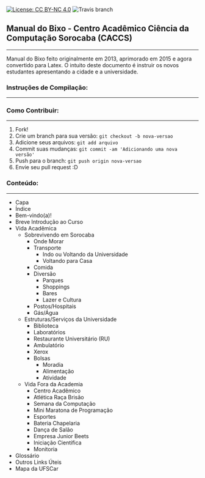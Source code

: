 [![License: CC BY-NC 4.0](https://i.creativecommons.org/l/by-sa/4.0/80x15.png)](http://creativecommons.org/licenses/by-sa/4.0/) ![Travis branch](https://api.travis-ci.org/caccs/EditalEleicao.svg)
## Manual do Bixo - Centro Acadêmico Ciência da Computação Sorocaba (CACCS)
---
Manual do Bixo feito originalmente em 2013, aprimorado em 2015 e agora convertido para Latex. O intuito deste documento é instruir os novos estudantes apresentando a cidade e a universidade.

### Instruções de Compilação:
---


### Como Contribuir:
---
1. Fork!
2. Crie um branch para sua versão: `git checkout -b nova-versao`
3. Adicione seus arquivos: `git add arquivo`
4. Commit suas mudanças: `git commit -am 'Adicionando uma nova versão'`
5. Push para o branch: `git push origin nova-versao`
6. Envie seu pull request :D

### Conteúdo:
---
- Capa
- Índice
- Bem-vindo(a)!
- Breve Introdução ao Curso
- Vida Acadêmica
    - Sobrevivendo em Sorocaba
        - Onde Morar
        - Transporte
            - Indo ou Voltando da Universidade
            - Voltando para Casa
        - Comida
        - Diversão
            - Parques
            - Shoppings
            - Bares
            - Lazer e Cultura
        - Postos/Hospitais
        - Gás/Água
    - Estruturas/Serviços da Universidade
        - Biblioteca
        - Laboratórios
        - Restaurante Universitário (RU)
        - Ambulatório
        - Xerox
        - Bolsas
            - Moradia
            - Alimentação
            - Atividade
    - Vida Fora da Academia
        - Centro Acadêmico
        - Atlética Raça Brisão
        - Semana da Computação
        - Mini Maratona de Programação
        - Esportes
        - Bateria Chapelaria
        - Dança de Salão
        - Empresa Junior Beets
        - Iniciação Científica
        - Monitoria
- Glossário
- Outros Links Úteis
- Mapa da UFSCar



